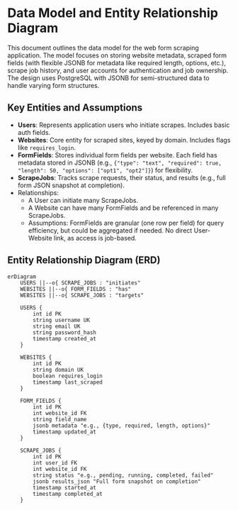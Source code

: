 # Data Model and Entity Relationship Diagram

This document outlines the data model for the web form scraping application. The model focuses on storing website metadata, scraped form fields (with flexible JSONB for metadata like required length, options, etc.), scrape job history, and user accounts for authentication and job ownership. The design uses PostgreSQL with JSONB for semi-structured data to handle varying form structures.

## Key Entities and Assumptions
- **Users**: Represents application users who initiate scrapes. Includes basic auth fields.
- **Websites**: Core entity for scraped sites, keyed by domain. Includes flags like `requires_login`.
- **FormFields**: Stores individual form fields per website. Each field has metadata stored in JSONB (e.g., `{"type": "text", "required": true, "length": 50, "options": ["opt1", "opt2"]}`) for flexibility.
- **ScrapeJobs**: Tracks scrape requests, their status, and results (e.g., full form JSON snapshot at completion).
- Relationships:
  - A User can initiate many ScrapeJobs.
  - A Website can have many FormFields and be referenced in many ScrapeJobs.
  - Assumptions: FormFields are granular (one row per field) for query efficiency, but could be aggregated if needed. No direct User-Website link, as access is job-based.

## Entity Relationship Diagram (ERD)

```mermaid
erDiagram
    USERS ||--o{ SCRAPE_JOBS : "initiates"
    WEBSITES ||--o{ FORM_FIELDS : "has"
    WEBSITES ||--o{ SCRAPE_JOBS : "targets"

    USERS {
        int id PK
        string username UK
        string email UK
        string password_hash
        timestamp created_at
    }

    WEBSITES {
        int id PK
        string domain UK
        boolean requires_login
        timestamp last_scraped
    }

    FORM_FIELDS {
        int id PK
        int website_id FK
        string field_name
        jsonb metadata "e.g., {type, required, length, options}"
        timestamp updated_at
    }

    SCRAPE_JOBS {
        int id PK
        int user_id FK
        int website_id FK
        string status "e.g., pending, running, completed, failed"
        jsonb results_json "Full form snapshot on completion"
        timestamp started_at
        timestamp completed_at
    }
```